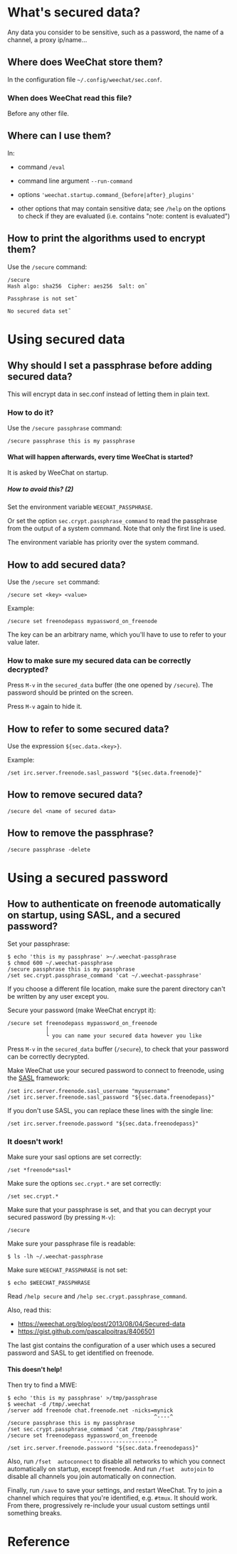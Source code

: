 # What's secured data?

Any  data you  consider to  be sensitive,  such  as a  password, the  name of  a
channel, a proxy ip/name...

## Where does WeeChat store them?

In the configuration file `~/.config/weechat/sec.conf`.

### When does WeeChat read this file?

Before any other file.

##
## Where can I use them?

In:

   - command `/eval`

   - command line argument `--run-command`

   - options `'weechat.startup.command_{before|after}_plugins'`

   - other options that may contain sensitive data;
     see `/help` on the options to check if they are evaluated (i.e. contains "note: content is evaluated")

## How to print the algorithms used to encrypt them?

Use the `/secure` command:

    /secure
    Hash algo: sha256  Cipher: aes256  Salt: on˜

    Passphrase is not set˜

    No secured data set˜

##
# Using secured data
## Why should I set a passphrase before adding secured data?

This will encrypt data in sec.conf instead of letting them in plain text.

### How to do it?

Use the `/secure passphrase` command:

    /secure passphrase this is my passphrase

#### What will happen afterwards, every time WeeChat is started?

It is asked by WeeChat on startup.

##### How to avoid this?  (2)

Set the environment variable `WEECHAT_PASSPHRASE`.

Or set the option `sec.crypt.passphrase_command` to read the passphrase from the
output of a system command.  Note that only the first line is used.

The environment variable has priority over the system command.

###
## How to add secured data?

Use the `/secure set` command:

    /secure set <key> <value>

Example:

    /secure set freenodepass mypassword_on_freenode

The key  can be an  arbitrary name, which  you'll have to  use to refer  to your
value later.

### How to make sure my secured data can be correctly decrypted?

Press `M-v` in the `secured_data` buffer (the one opened by `/secure`).
The password should be printed on the screen.

Press `M-v` again to hide it.

###
## How to refer to some secured data?

Use the expression `${sec.data.<key>}`.

Example:

    /set irc.server.freenode.sasl_password "${sec.data.freenode}"

##
## How to remove secured data?

    /secure del <name of secured data>

## How to remove the passphrase?

    /secure passphrase -delete

###
# Using a secured password
## How to authenticate on freenode automatically on startup, using SASL, and a secured password?

Set your passphrase:

    $ echo 'this is my passphrase' >~/.weechat-passphrase
    $ chmod 600 ~/.weechat-passphrase
    /secure passphrase this is my passphrase
    /set sec.crypt.passphrase_command 'cat ~/.weechat-passphrase'

If you choose a different file location, make sure the parent directory can't be
written by any user except you.

Secure your password (make WeeChat encrypt it):

    /secure set freenodepass mypassword_on_freenode
                │
                └ you can name your secured data however you like

Press  `M-v`  in the  `secured_data`  buffer  (`/secure`),  to check  that  your
password can be correctly decrypted.

Make WeeChat use your secured password to connect to freenode, using the [SASL][1] framework:

    /set irc.server.freenode.sasl_username "myusername"
    /set irc.server.freenode.sasl_password "${sec.data.freenodepass}"

If you don't use SASL, you can replace these lines with the single line:

    /set irc.server.freenode.password "${sec.data.freenodepass}"

### It doesn't work!

Make sure your sasl options are set correctly:

    /set *freenode*sasl*

Make sure the options `sec.crypt.*` are set correctly:

    /set sec.crypt.*

Make sure  that your passphrase  is set, and that  you can decrypt  your secured
password (by pressing `M-v`):

    /secure

Make sure your passphrase file is readable:

    $ ls -lh ~/.weechat-passphrase

Make sure `WEECHAT_PASSPHRASE` is not set:

    $ echo $WEECHAT_PASSPHRASE

Read `/help secure` and `/help sec.crypt.passphrase_command`.

Also, read this:

   - <https://weechat.org/blog/post/2013/08/04/Secured-data>
   - <https://gist.github.com/pascalpoitras/8406501>

The last gist contains the configuration of a user which uses a secured password
and SASL to get identified on freenode.

#### This doesn't help!

Then try to find a MWE:

    $ echo 'this is my passphrase' >/tmp/passphrase
    $ weechat -d /tmp/.weechat
    /server add freenode chat.freenode.net -nicks=mynick
                                                  ^----^
    /secure passphrase this is my passphrase
    /set sec.crypt.passphrase_command 'cat /tmp/passphrase'
    /secure set freenodepass mypassword_on_freenode
                             ^--------------------^
    /set irc.server.freenode.password "${sec.data.freenodepass}"

Also,  run `/fset  autoconnect` to  disable all  networks to  which you  connect
automatically on startup, except freenode.
And  run `/fset  autojoin` to  disable all  channels you  join automatically  on
connection.

Finally, run `/save` to save your settings, and restart WeeChat.
Try to join a channel which requires that you're identified, e.g. `#tmux`.
It should work.
From there, progressively re-include your  usual custom settings until something
breaks.

##
# Reference

[1]: https://en.wikipedia.org/wiki/Simple_Authentication_and_Security_Layer

